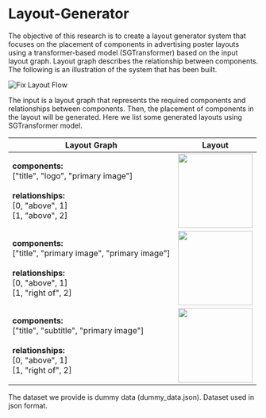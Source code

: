 # Layout-Generator
The objective of this research is to create a layout generator system that focuses on the placement of components in advertising poster layouts using a transformer-based model (SGTransformer) based on the input layout graph. Layout graph describes the relationship between components. The following is an illustration of the system that has been built.

![Fix Layout Flow](https://github.com/syahdeee/Layout-Generator/assets/100667458/6fead121-acbb-4c56-987d-691060520403)

The input is a layout graph that represents the required components and relationships between components. Then, the placement of components in the layout will be generated. Here we list some generated layouts using SGTransformer model.

| Layout Graph | Layout         |
|--------------|-----------------|
|  **components:**<br/>["title", "logo", "primary image"]<br /><br />**relationships:**<br />[0, "above", 1]<br />[1, "above", 2]<br />   |<img src="https://github.com/syahdeee/Layout-Generator/assets/100667458/9dff1162-a16b-4f69-bf58-28bfaea1b927" width="150">|
|  **components:**<br/>["title", "primary image", "primary image"]<br /><br />**relationships:**<br />[0, "above", 1]<br />[1, "right of", 2]<br />   |<img src="https://github.com/syahdeee/Layout-Generator/assets/100667458/b0515cf0-08c0-468d-ac7f-dd4d410e77c9" width="150">|
|  **components:**<br/>["title", "subtitle", "primary image"]<br /><br />**relationships:**<br />[0, "above", 1]<br />[1, "right of", 2]<br />   |<img src="https://github.com/syahdeee/Layout-Generator/assets/100667458/f535210b-fbab-43c3-ace1-a4a7c77ff4c1" width="150">|

The dataset we provide is dummy data (dummy_data.json). Dataset used in json format.

